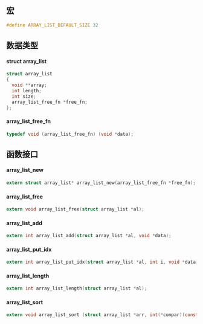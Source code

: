 
## 宏

```c
#define ARRAY_LIST_DEFAULT_SIZE 32
```

## 数据类型


#### struct array_list

```c
struct array_list
{
  void **array;
  int length;
  int size;
  array_list_free_fn *free_fn;
};
```

#### array_list_free_fn

```c
typedef void (array_list_free_fn) (void *data);
```

## 函数接口

#### array_list_new

```c
extern struct array_list* array_list_new(array_list_free_fn *free_fn);
```

#### array_list_free

```c
extern void array_list_free(struct array_list *al);
```

#### array_list_add

```c
extern int array_list_add(struct array_list *al, void *data);
```

#### array_list_put_idx

```c
extern int array_list_put_idx(struct array_list *al, int i, void *data);
```

#### array_list_length

```c
extern int array_list_length(struct array_list *al);
```

#### array_list_sort

```c
extern void array_list_sort (struct array_list *arr, int(*compar)(const void *, const void *));
```